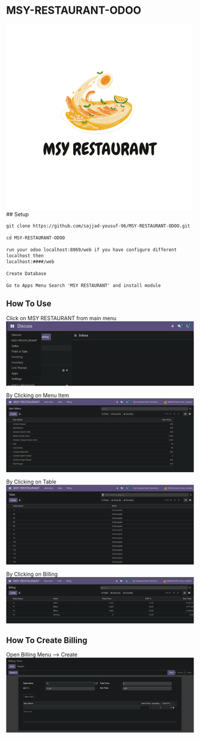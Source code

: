 # MSY-RESTAURANT-ODOO
<img src="static/img/msy_logo_temp.png">
## Setup

``` terminal
git clone https://github.com/sajjad-yousuf-96/MSY-RESTAURANT-ODOO.git

cd MSY-RESTAURANT-ODOO

run your odoo localhost:8069/web if you have configure different localhost then
localhost:####/web

Create Database

Go to Apps Menu Search 'MSY RESTAURANT' and install module
```

## How To Use
Click on MSY RESTAURANT from main menu
<img src="static/img/main_menu_button.png">

By Clicking on Menu Item
<img src="static/img/men_item.png">

By Clicking on Table
<img src="static/img/table_menu.png">

By Clicking on Billing
<img src="static/img/billing_view.png">

## How To Create Billing

Open Billing Menu --> Create
<img src="static/img/first_bill.png">



